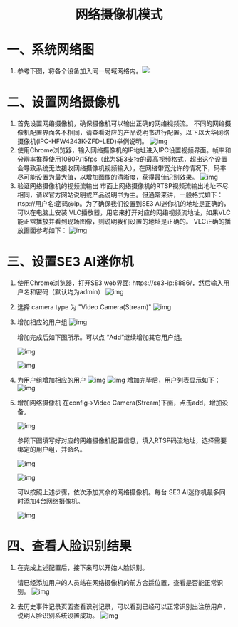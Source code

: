 # <center>网络摄像机模式</center>


# 一、系统网络图

1. 参考下图，将各个设备加入同一局域网络内。![](../../../imgs/wang-luo-shexiang-ji-zu-wang.png)

# 二、设置网络摄像机

1. 首先设置网络摄像机，确保摄像机可以输出正确的网络视频流。
   不同的网络摄像机配置界面各不相同，请查看对应的产品说明书进行配置。以下以大华网络摄像机(IPC-HFW4243K-ZFD-LED)举例说明。
   ![img](../../../imgs/image2019-2-28_17-3-3.png)
2. 使用Chrome浏览器，输入网络摄像机的IP地址进入IPC设置视频界面。帧率和分辨率推荐使用1080P/15fps（此为SE3支持的最高视频格式，超出这个设置会导致系统无法接收网络摄像机视频输入），在网络带宽允许的情况下，码率尽可能设置为最大值，以增加图像的清晰度，获得最佳识别效果。
   ![img](../../../imgs/image2019-2-28_17-2-22.png)
3. 验证网络摄像机的视频流输出
   市面上网络摄像机的RTSP视频流输出地址不尽相同，请以官方网站说明或产品说明书为主。但通常来讲，一般格式如下： rtsp://用户名:密码@ip。为了确保我们设置到SE3 AI迷你机的地址是正确的，可以在电脑上安装 VLC播放器，用它来打开对应的网络视频流地址，如果VLC能正常播放并看到现场图像，则说明我们设置的地址是正确的。
   VLC正确的播放画面参考如下：
   ![img](../../../imgs/image2019-2-28_17-12-3.png)

# 三、设置SE3 AI迷你机

1. 使用Chrome浏览器，打开SE3 web界面: https://se3-ip:8886/，然后输入用户名和密码（默认均为admin）
   ![img](../../../imgs/image2019-2-28_15-51-13.png)

2. 选择 camera type 为 "Video Camera(Stream)"
   ![img](../../../imgs/image2019-2-28_21-50-49.png)

3. 增加相应的用户组
   ![img](../../../imgs/image2019-2-28_16-9-59.png)

   增加完成后如下图所示。可以点 “Add”继续增加其它用户组。

   ![img](../../../imgs/image2019-2-28_16-17-32.png)

   ![img](../../../imgs/image2019-2-28_16-11-21.png)

4. 为用户组增加相应的用户
   ![img](../../../imgs/image2019-2-28_16-12-24.png)
   ![img](../../../imgs/image2019-2-28_16-23-3.png)
   增加完毕后，用户列表显示如下：
   ![img](../../../imgs/image2019-2-28_16-26-35.png)

5. 增加网络摄像机
   在config→Video Camera(Stream)下面，点击add，增加设备。

   ![img](../../../imgs/image2019-2-28_21-46-52.png)

   参照下图填写好对应的网络摄像机配置信息，填入RTSP码流地址，选择需要绑定的用户组，并命名。

   ![img](../../../imgs/image2019-8-14-15-33.png)

   ![img](../../../imgs/image2019-8-14-15-39.png)

   可以按照上述步骤，依次添加其余的网络摄像机。每台 SE3 AI迷你机最多同时添加4台网络摄像机。

   ![img](../../../imgs/image2019-2-28_21-49-45.png)

# 四、查看人脸识别结果

1. 在完成上述配置后，接下来可以开始人脸识别。

   请已经添加用户的人员站在网络摄像机的前方合适位置，查看是否能正常识别。
   ![img](../../../imgs/image2019-8-14-15-40.png)

2. 去历史事件记录页面查看识别记录，可以看到已经可以正常识别出注册用户，说明人脸识别系统设置成功。
   ![img](../../../imgs/image2019-2-28_21-43-51.png)